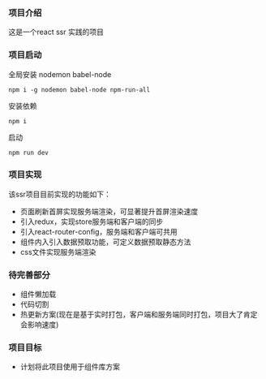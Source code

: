 ### 项目介绍
这是一个react ssr 实践的项目

### 项目启动

全局安装 nodemon babel-node

```shell
npm i -g nodemon babel-node npm-run-all
```

安装依赖
```shell
npm i
```

启动
```js
npm run dev
```

### 项目实现

该ssr项目目前实现的功能如下：

- 页面刷新首屏实现服务端渲染，可显著提升首屏渲染速度
- 引入redux，实现store服务端和客户端的同步
- 引入react-router-config，服务端和客户端可共用
- 组件内入引入数据预取功能，可定义数据预取静态方法
- css文件实现服务端渲染 


### 待完善部分

- 组件懒加载
- 代码切割
- 热更新方案(现在是基于实时打包，客户端和服务端同时打包，项目大了肯定会影响速度)

### 项目目标

- 计划将此项目使用于组件库方案